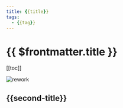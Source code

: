```yaml
---
title: {{title}}
tags:
  - {{tag}}
---
```


# {{ $frontmatter.title }}

[[toc]]

![rework](/public/rework2.jpg)

## {{second-title}}